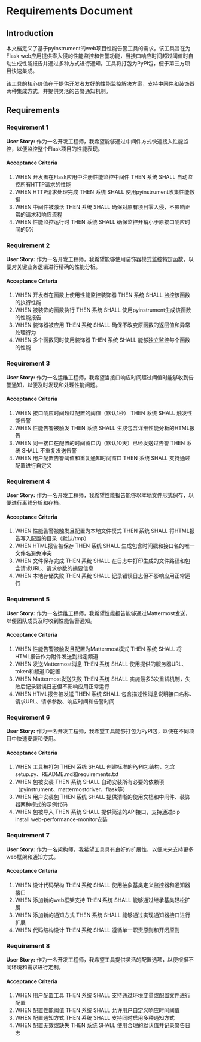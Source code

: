 # Requirements Document

## Introduction

本文档定义了基于pyinstrument的web项目性能告警工具的需求。该工具旨在为Flask web应用提供零入侵的性能监控和告警功能，当接口响应时间超过阈值时自动生成性能报告并通过多种方式进行通知。工具将打包为PyPI包，便于第三方项目快速集成。

该工具的核心价值在于提供开发者友好的性能监控解决方案，支持中间件和装饰器两种集成方式，并提供灵活的告警通知机制。

## Requirements

### Requirement 1

**User Story:** 作为一名开发工程师，我希望能够通过中间件方式快速接入性能监控，以便监控整个Flask项目的性能表现。

#### Acceptance Criteria

1. WHEN 开发者在Flask应用中注册性能监控中间件 THEN 系统 SHALL 自动监控所有HTTP请求的性能
2. WHEN HTTP请求处理完成 THEN 系统 SHALL 使用pyinstrument收集性能数据
3. WHEN 中间件被激活 THEN 系统 SHALL 确保对原有项目零入侵，不影响正常的请求和响应流程
4. WHEN 性能监控运行时 THEN 系统 SHALL 确保监控开销小于原接口响应时间的5%

### Requirement 2

**User Story:** 作为一名开发工程师，我希望能够使用装饰器模式监控特定函数，以便对关键业务逻辑进行精确的性能分析。

#### Acceptance Criteria

1. WHEN 开发者在函数上使用性能监控装饰器 THEN 系统 SHALL 监控该函数的执行性能
2. WHEN 被装饰的函数执行 THEN 系统 SHALL 使用pyinstrument生成该函数的性能报告
3. WHEN 装饰器被应用 THEN 系统 SHALL 确保不改变原函数的返回值和异常处理行为
4. WHEN 多个函数同时使用装饰器 THEN 系统 SHALL 能够独立监控每个函数的性能

### Requirement 3

**User Story:** 作为一名运维工程师，我希望当接口响应时间超过阈值时能够收到告警通知，以便及时发现和处理性能问题。

#### Acceptance Criteria

1. WHEN 接口响应时间超过配置的阈值（默认1秒） THEN 系统 SHALL 触发性能告警
2. WHEN 性能告警被触发 THEN 系统 SHALL 生成包含详细性能分析的HTML报告
3. WHEN 同一接口在配置的时间窗口内（默认10天）已经发送过告警 THEN 系统 SHALL 不重复发送告警
4. WHEN 用户配置告警阈值和重复通知时间窗口 THEN 系统 SHALL 支持通过配置进行自定义

### Requirement 4

**User Story:** 作为一名开发工程师，我希望性能报告能够以本地文件形式保存，以便进行离线分析和存档。

#### Acceptance Criteria

1. WHEN 性能告警被触发且配置为本地文件模式 THEN 系统 SHALL 将HTML报告写入配置的目录（默认/tmp）
2. WHEN HTML报告被保存 THEN 系统 SHALL 生成包含时间戳和接口名的唯一文件名避免冲突
3. WHEN 文件保存完成 THEN 系统 SHALL 在日志中打印生成的文件路径和包含请求URL、请求参数的摘要信息
4. WHEN 本地存储失败 THEN 系统 SHALL 记录错误日志但不影响应用正常运行

### Requirement 5

**User Story:** 作为一名运维工程师，我希望性能报告能够通过Mattermost发送，以便团队成员及时收到性能告警通知。

#### Acceptance Criteria

1. WHEN 性能告警被触发且配置为Mattermost模式 THEN 系统 SHALL 将HTML报告作为附件发送到指定频道
2. WHEN 发送Mattermost消息 THEN 系统 SHALL 使用提供的服务器URL、token和频道ID配置
3. WHEN Mattermost发送失败 THEN 系统 SHALL 实施最多3次重试机制，失败后记录错误日志但不影响应用正常运行
4. WHEN HTML报告被发送 THEN 系统 SHALL 包含描述性消息说明接口名称、请求URL、请求参数、响应时间和告警时间

### Requirement 6

**User Story:** 作为一名开发工程师，我希望工具能够打包为PyPI包，以便在不同项目中快速安装和使用。

#### Acceptance Criteria

1. WHEN 工具被打包 THEN 系统 SHALL 创建标准的PyPI包结构，包含setup.py、README.md和requirements.txt
2. WHEN 包被安装 THEN 系统 SHALL 自动安装所有必要的依赖项（pyinstrument、mattermostdriver、flask等）
3. WHEN 用户安装包 THEN 系统 SHALL 提供清晰的使用文档和中间件、装饰器两种模式的示例代码
4. WHEN 包被导入 THEN 系统 SHALL 提供简洁的API接口，支持通过pip install web-performance-monitor安装

### Requirement 7

**User Story:** 作为一名架构师，我希望工具具有良好的扩展性，以便未来支持更多web框架和通知方式。

#### Acceptance Criteria

1. WHEN 设计代码架构 THEN 系统 SHALL 使用抽象基类定义监控器和通知器接口
2. WHEN 添加新的web框架支持 THEN 系统 SHALL 能够通过继承基类轻松扩展
3. WHEN 添加新的通知方式 THEN 系统 SHALL 能够通过实现通知器接口进行扩展
4. WHEN 代码结构设计 THEN 系统 SHALL 遵循单一职责原则和开闭原则

### Requirement 8

**User Story:** 作为一名开发工程师，我希望工具提供灵活的配置选项，以便根据不同环境和需求进行定制。

#### Acceptance Criteria

1. WHEN 用户配置工具 THEN 系统 SHALL 支持通过环境变量或配置文件进行配置
2. WHEN 配置性能阈值 THEN 系统 SHALL 允许用户自定义响应时间阈值
3. WHEN 配置通知方式 THEN 系统 SHALL 支持同时启用多种通知方式
4. WHEN 配置无效或缺失 THEN 系统 SHALL 使用合理的默认值并记录警告日志